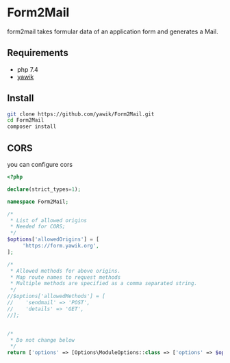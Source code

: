 # Form2Mail

form2mail takes formular data of an application form and generates a Mail.

## Requirements

- php 7.4
- [yawik](https://yawik.org)

## Install

``` bash linenums="1"
git clone https://github.com/yawik/Form2Mail.git
cd Form2Mail 
composer install
```

## CORS

you can configure cors 

``` php linenums="1"
<?php

declare(strict_types=1);

namespace Form2Mail;

/*
 * List of allowed origins
 * Needed for CORS;
 */
$options['allowedOrigins'] = [
     'https://form.yawik.org',
];

/*
 * Allowed methods for above origins.
 * Map route names to request methods
 * Multiple methods are specified as a comma separated string.
 */
//$options['allowedMethods'] = [
//    'sendmail' => 'POST',
//    'details' => 'GET',
//];


/*
 * Do not change below
 */
return ['options' => [Options\ModuleOptions::class => ['options' => $options]]];
```